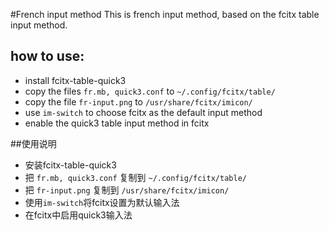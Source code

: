 #French input method
This is french input method, based on the fcitx table input method. 

## how to use:
- install fcitx-table-quick3
- copy the files `fr.mb, quick3.conf` to `~/.config/fcitx/table/`
- copy the file `fr-input.png` to `/usr/share/fcitx/imicon/`
- use `im-switch` to choose fcitx as the default input method
- enable the quick3 table input method in fcitx

##使用说明
- 安装fcitx-table-quick3
- 把 `fr.mb, quick3.conf` 复制到 `~/.config/fcitx/table/`
- 把 `fr-input.png` 复制到 `/usr/share/fcitx/imicon/`
- 使用`im-switch`将fcitx设置为默认输入法
- 在fcitx中启用quick3输入法